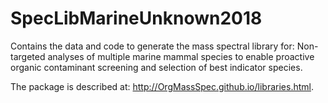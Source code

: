 # SpecLibMarineUnknown2018

Contains the data and code to generate the mass spectral library for: Non-targeted analyses of multiple marine mammal species to enable proactive organic contaminant screening and selection of best indicator species.

The package is described at: http://OrgMassSpec.github.io/libraries.html.
